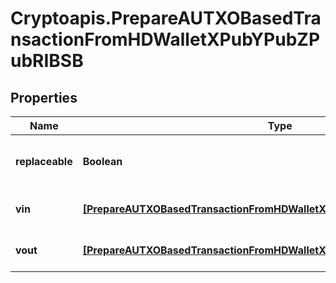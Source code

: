 # Cryptoapis.PrepareAUTXOBasedTransactionFromHDWalletXPubYPubZPubRIBSB

## Properties

Name | Type | Description | Notes
------------ | ------------- | ------------- | -------------
**replaceable** | **Boolean** | Representation of whether the transaction is replaceable | 
**vin** | [**[PrepareAUTXOBasedTransactionFromHDWalletXPubYPubZPubRIBSBVinInner]**](PrepareAUTXOBasedTransactionFromHDWalletXPubYPubZPubRIBSBVinInner.md) | Represents the transaction inputs. | 
**vout** | [**[PrepareAUTXOBasedTransactionFromHDWalletXPubYPubZPubRIBSBVoutInner]**](PrepareAUTXOBasedTransactionFromHDWalletXPubYPubZPubRIBSBVoutInner.md) | Represents the transaction outputs. | 


